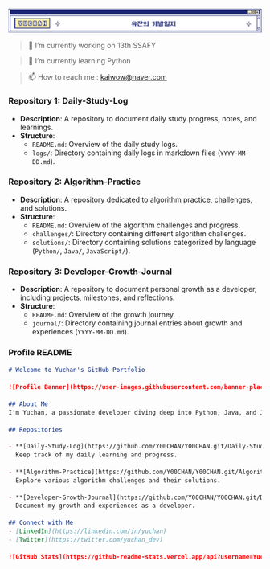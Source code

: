 


![header](https://raw.githubusercontent.com/Y00CHAN/Images/refs/heads/master/%E1%84%8A%E1%85%A5%E1%86%B7%E1%84%82%E1%85%A6%E1%84%8B%E1%85%B5%E1%86%AF.png)


>🔭 I’m currently working on 13th SSAFY

>🌱 I’m currently learning Python

>📫 How to reach me : kaiwow@naver.com


### Repository 1: **Daily-Study-Log**
- **Description**: A repository to document daily study progress, notes, and learnings.
- **Structure**:
  - `README.md`: Overview of the daily study logs.
  - `logs/`: Directory containing daily logs in markdown files (`YYYY-MM-DD.md`).

### Repository 2: **Algorithm-Practice**
- **Description**: A repository dedicated to algorithm practice, challenges, and solutions.
- **Structure**:
  - `README.md`: Overview of the algorithm challenges and progress.
  - `challenges/`: Directory containing different algorithm challenges.
  - `solutions/`: Directory containing solutions categorized by language (`Python/`, `Java/`, `JavaScript/`).

### Repository 3: **Developer-Growth-Journal**
- **Description**: A repository to document personal growth as a developer, including projects, milestones, and reflections.
- **Structure**:
  - `README.md`: Overview of the growth journey.
  - `journal/`: Directory containing journal entries about growth and experiences (`YYYY-MM-DD.md`).

### Profile README
```markdown
# Welcome to Yuchan's GitHub Portfolio

![Profile Banner](https://user-images.githubusercontent.com/banner-placeholder)

## About Me
I'm Yuchan, a passionate developer diving deep into Python, Java, and JavaScript. My GitHub repositories reflect my journey of continuous learning and development. I document my daily studies, algorithm challenges, and personal growth as a developer.

## Repositories

- **[Daily-Study-Log](https://github.com/Y00CHAN/Y00CHAN.git/Daily-Study-Log)**  
  Keep track of my daily learning and progress.

- **[Algorithm-Practice](https://github.com/Y00CHAN/Y00CHAN.git/Algorithm-Practice)**  
  Explore various algorithm challenges and their solutions.

- **[Developer-Growth-Journal](https://github.com/Y00CHAN/Y00CHAN.git/Developer-Growth-Journal)**  
  Document my growth and experiences as a developer.

## Connect with Me
- [LinkedIn](https://linkedin.com/in/yuchan)
- [Twitter](https://twitter.com/yuchan_dev)

![GitHub Stats](https://github-readme-stats.vercel.app/api?username=Yuchan&show_icons=true&theme=radical)
```

